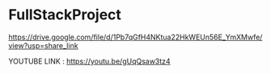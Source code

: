 # FullStackProject
https://drive.google.com/file/d/1Pb7qGfH4NKtua22HkWEUn56E_YmXMwfe/view?usp=share_link


YOUTUBE LINK : https://youtu.be/gUqQsaw3tz4
